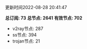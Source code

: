 更新时间2022-08-28 20:41:47

**总订阅: 73**
**总节点: 2641**
**有效节点: 702**
- v2ray节点: 287
- ss节点: 394
- trojan节点: 21
